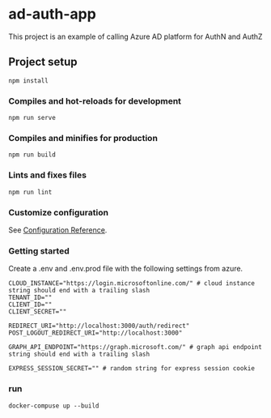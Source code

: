 # ad-auth-app

This project is an example of calling Azure AD platform for AuthN and AuthZ 

## Project setup
```
npm install
```

### Compiles and hot-reloads for development
```
npm run serve
```

### Compiles and minifies for production
```
npm run build
```

### Lints and fixes files
```
npm run lint
```

### Customize configuration
See [Configuration Reference](https://cli.vuejs.org/config/).

### Getting started
Create a .env and .env.prod file with the following settings from azure.
```
CLOUD_INSTANCE="https://login.microsoftonline.com/" # cloud instance string should end with a trailing slash
TENANT_ID=""
CLIENT_ID=""
CLIENT_SECRET=""

REDIRECT_URI="http://localhost:3000/auth/redirect"
POST_LOGOUT_REDIRECT_URI="http://localhost:3000"

GRAPH_API_ENDPOINT="https://graph.microsoft.com/" # graph api endpoint string should end with a trailing slash

EXPRESS_SESSION_SECRET="" # random string for express session cookie

```
### run
```
docker-compuse up --build
```